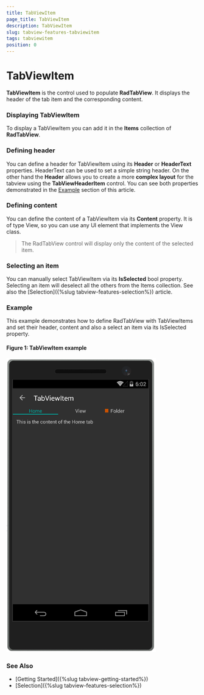 ```yaml
---
title: TabViewItem
page_title: TabViewItem
description: TabViewItem
slug: tabview-features-tabviewitem
tags: tabviewitem
position: 0
---
```


# TabViewItem

**TabViewItem** is the control used to populate **RadTabView**. It displays the header of the tab item and the corresponding content.

### Displaying TabViewItem

To display a TabViewItem you can add it in the **Items** collection of **RadTabView**.

### Defining header

You can define a header for TabViewItem using its **Header** or **HeaderText** properties. HeaderText can be used to set a simple string header. On the other hand the **Header** allows you to create a more **complex layout** for the tabview using the **TabViewHeaderItem** control. You can see both properties demonstrated in the [Example](#example) section of this article.

### Defining content

You can define the content of a TabViewItem via its **Content** property. It is of type View, so you can use any UI element that implements the View class.

> The RadTabView control will display only the content of the selected item.

### Selecting an item

You can manually select TabViewItem via its **IsSelected** bool property. Selecting an item will deselect all the others from the Items collection. See also the [Selection]({%slug tabview-features-selection%}) article.

### Example

This example demonstrates how to define RadTabView with TabViewItems and set their header, content and also a select an item via its IsSelected property. 

<snippet id='tabview-features-tabviewitem-xaml'/>
<snippet id='tabview-features-tabviewitem-csharp'/>

#### __Figure 1: TabViewItem example__  
![BusyIndicator example](../images/tabview-features-tabviewitem-0.png)

### See Also

- [Getting Started]({%slug tabview-getting-started%})
- [Selection]({%slug tabview-features-selection%})
